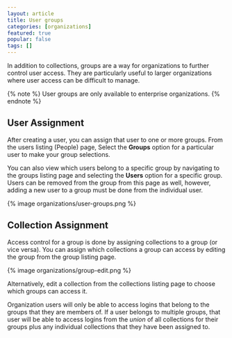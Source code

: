 ```yaml
---
layout: article
title: User groups
categories: [organizations]
featured: true
popular: false
tags: []
---
```


In addition to collections, groups are a way for organizations to further control user access. They are particularly useful to larger organizations where user access can be difficult to manage.

{% note %}
User groups are only available to enterprise organizations.
{% endnote %}

## User Assignment

After creating a user, you can assign that user to one or more groups. From the users listing (People) page, Select the **Groups** option for a particular user to make your group selections.

You can also view which users belong to a specific group by navigating to the groups listing page and selecting the **Users** option for a specific group. Users can be removed from the group from this page as well, however, adding a new user to a group must be done from the individual user.

{% image organizations/user-groups.png %}

## Collection Assignment

Access control for a group is done by assigning collections to a group (or vice versa). You can assign which collections a group can access by editing the group from the group listing page.

{% image organizations/group-edit.png %}

Alternatively, edit a collection from the collections listing page to choose which groups can access it.

Organization users will only be able to access logins that belong to the groups that they are members of. If a user belongs to multiple groups, that user will be able to access logins from the _union_ of all collections for their groups plus any individual collections that they have been assigned to.